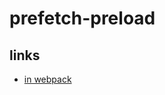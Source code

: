 # prefetch-preload

## links

- [<link rel=”prefetch/preload”> in webpack](https://medium.com/webpack/link-rel-prefetch-preload-in-webpack-51a52358f84c)
